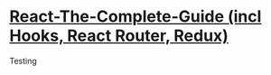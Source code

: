 # [React-The-Complete-Guide (incl Hooks, React Router, Redux)](https://www.udemy.com/course/react-the-complete-guide-incl-redux)

Testing
